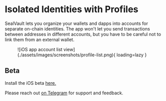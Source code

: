 # Isolated Identities with Profiles

SealVault lets you organize your wallets and dapps into accounts for separate
on-chain identities. The app won't let you send transactions between addresses
in different accounts, but you have to be careful not to link them from an
external wallet.

<figure markdown>
![iOS app account list view](./assets/images/screenshots/profile-list.png){ loading=lazy }
</figure>

## Beta

Install the iOS beta [here.](https://testflight.apple.com/join/EHQYn6Oz)

Please reach out [on Telegram](https://t.me/agostbiro) for support and feedback.
